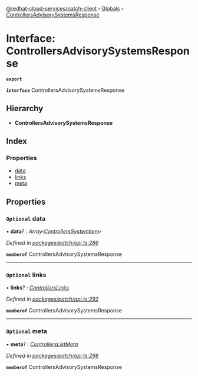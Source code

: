 [@redhat-cloud-services/patch-client](../README.md) › [Globals](../globals.md) › [ControllersAdvisorySystemsResponse](controllersadvisorysystemsresponse.md)

# Interface: ControllersAdvisorySystemsResponse

**`export`** 

**`interface`** ControllersAdvisorySystemsResponse

## Hierarchy

* **ControllersAdvisorySystemsResponse**

## Index

### Properties

* [data](controllersadvisorysystemsresponse.md#optional-data)
* [links](controllersadvisorysystemsresponse.md#optional-links)
* [meta](controllersadvisorysystemsresponse.md#optional-meta)

## Properties

### `Optional` data

• **data**? : *Array‹[ControllersSystemItem](controllerssystemitem.md)›*

*Defined in [packages/patch/api.ts:286](https://github.com/RedHatInsights/javascript-clients/blob/6e30b20/packages/patch/api.ts#L286)*

**`memberof`** ControllersAdvisorySystemsResponse

___

### `Optional` links

• **links**? : *[ControllersLinks](controllerslinks.md)*

*Defined in [packages/patch/api.ts:292](https://github.com/RedHatInsights/javascript-clients/blob/6e30b20/packages/patch/api.ts#L292)*

**`memberof`** ControllersAdvisorySystemsResponse

___

### `Optional` meta

• **meta**? : *[ControllersListMeta](controllerslistmeta.md)*

*Defined in [packages/patch/api.ts:298](https://github.com/RedHatInsights/javascript-clients/blob/6e30b20/packages/patch/api.ts#L298)*

**`memberof`** ControllersAdvisorySystemsResponse
